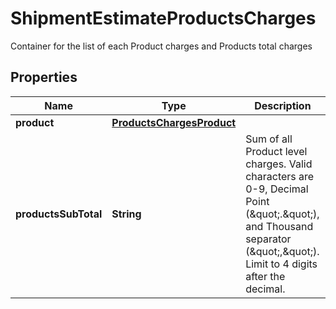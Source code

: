 

# ShipmentEstimateProductsCharges

Container for the list of each Product charges and    Products total charges

## Properties

| Name | Type | Description | Notes |
|------------ | ------------- | ------------- | -------------|
|**product** | [**ProductsChargesProduct**](ProductsChargesProduct.md) |  |  |
|**productsSubTotal** | **String** | Sum of all Product level charges.   Valid characters are 0-9, Decimal Point (\&quot;.\&quot;), and Thousand separator (\&quot;,\&quot;).  Limit to 4 digits after the decimal. |  |



